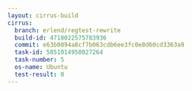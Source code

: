 ```yaml
---
layout: cirrus-build
cirrus:
  branch: erlend/regtest-rewrite
  build-id: 4718022575783936
  commit: e63b0094a8cf7b063cdb6ee3fc0e8d60cd3363a9
  task-id: 5851014950027264
  task-number: 5
  os-name: Ubuntu
  test-result: 0
---
```

